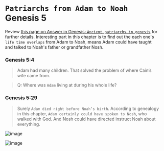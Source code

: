 # `Patriarchs from Adam to Noah` Genesis 5
Review [this page on Answer in Genesis: `Ancient patriarchs in genesis`](https://answersingenesis.org/bible-characters/ancient-patriarchs-in-genesis/) for further details.
Interesting part in this chapter is to find out the each one's `life time overlaps` from Adam to Noah,
means Adam could have taught and talked to Noah's father or grandfather Nosh.

### Genesis 5:4
> Adam had many children. 
That solved the problem of where Cain’s wife came from.

> Q: Where was `Adam` living at during his whole life?

### Genesis 5:29
> Surely `Adam died right before Noah’s birth`. 
According to genealogy in this chapter, `Adam certainly could have spoken to Nosh`, who walked with God. 
And Nosh could have directed instruct Noah about everything. 

![image](https://user-images.githubusercontent.com/14041622/37828506-7740a54a-2ed6-11e8-9c15-d14b3ceb4e4a.png)

![image](https://user-images.githubusercontent.com/14041622/37828386-face787a-2ed5-11e8-82cb-d164baa5bb14.png)


